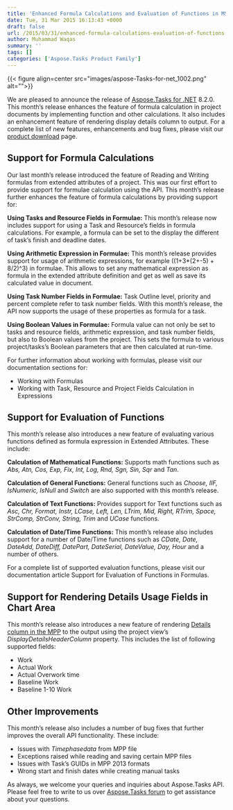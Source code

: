 ```yaml
---
title: 'Enhanced Formula Calculations and Evaluation of Functions in MS Project Files'
date: Tue, 31 Mar 2015 16:13:43 +0000
draft: false
url: /2015/03/31/enhanced-formula-calculations-evaluation-of-functions-in-ms-project/
author: Muhammad Waqas
summary: ''
tags: []
categories: ['Aspose.Tasks Product Family']
---
```




{{< figure align=center src="images/aspose-Tasks-for-net_1002.png" alt="">}}


We are pleased to announce the release of [Aspose.Tasks for .NET][1] 8.2.0. This month’s release enhances the feature of formula calculation in project documents by implementing function and other calculations. It also includes an enhancement feature of rendering display details column to output. For a complete list of new features, enhancements and bug fixes, please visit our [product download][2] page.

## Support for Formula Calculations

Our last month’s release introduced the feature of Reading and Writing formulas from extended attributes of a project. This was our first effort to provide support for formulae calculation using the API. This month’s release further enhances the feature of formula calculations by providing support for:

**Using Tasks and Resource Fields in Formulae:** This month’s release now includes support for using a Task and Resource’s fields in formula calculations. For example, a formula can be set to the display the different of task’s finish and deadline dates.

**Using Arithmetic Expression in Formulae:** This month’s release provides support for usage of arithmetic expressions, for example ((1+3\*(2+-5) + 8/2)^3) in formulae. This allows to set any mathematical expression as formula in the extended attribute definition and get as well as save its calculated value in document.

**Using Task Number Fields in Formulae:** Task Outline level, priority and percent complete refer to task number fields. With this month’s release, the API now supports the usage of these properties as formula for a task.

**Using Boolean Values in Formulae:** Formula value can not only be set to tasks and resource fields, arithmetic expression, and task number fields, but also to Boolean values from the project. This sets the formula to various project/tasks’s Boolean parameters that are then calculated at run-time.

For further information about working with formulas, please visit our documentation sections for:

*   Working with Formulas
*   Working with Task, Resource and Project Fields Calculation in Expressions

## Support for Evaluation of Functions

This month’s release also introduces a new feature of evaluating various functions defined as formula expression in Extended Attributes. These include:

**Calculation of Mathematical Functions:** Supports math functions such as _Abs, Atn, Cos, Exp, Fix, Int, Log, Rnd, Sgn, Sin, Sqr_ and _Tan_.

**Calculation of General Functions:** General functions such as _Choose, IIF, IsNumeric, IsNull_ and _Switch_ are also supported with this month’s release.

**Calculation of Text Functions:** Provides support for Text functions such as _Asc, Chr, Format, Instr, LCase, Left, Len, LTrim, Mid, Right, RTrim, Space, StrComp, StrConv, String, Trim_ and _UCase_ functions.

**Calculation of Date/Time Functions:** This month’s release also includes support for a number of Date/Time functions such as _CDate, Date, DateAdd, DateDiff, DatePart, DateSerial, DateValue, Day, Hour_ and a number of others.

For a complete list of supported evaluation functions, please visit our documentation article Support for Evaluation of Functions in Formulas.

## Support for Rendering Details Usage Fields in Chart Area

This month’s release also introduces a new feature of rendering [Details column in the MPP][3] to the output using the project view’s _DisplayDetailsHeaderColumn_ property. This includes the list of following supported fields:

*   Work
*   Actual Work
*   Actual Overwork time
*   Baseline Work
*   Baseline 1-10 Work

## Other Improvements

This month’s release also includes a number of bug fixes that further improves the overall API functionality. These include:

*   Issues with _Timephasedata_ from MPP file
*   Exceptions raised while reading and saving certain MPP files
*   Issues with Task’s GUIDs in MPP 2013 formats
*   Wrong start and finish dates while creating manual tasks

As always, we welcome your queries and inquiries about Aspose.Tasks API. Please feel free to write to us over [Aspose.Tasks forum][4] to get assistance about your questions.




[1]: https://products.aspose.com/tasks/net
[2]: https://products.aspose.com/tasks/net
[3]: https://blog.aspose.com/
[4]: http://forum.aspose.com




